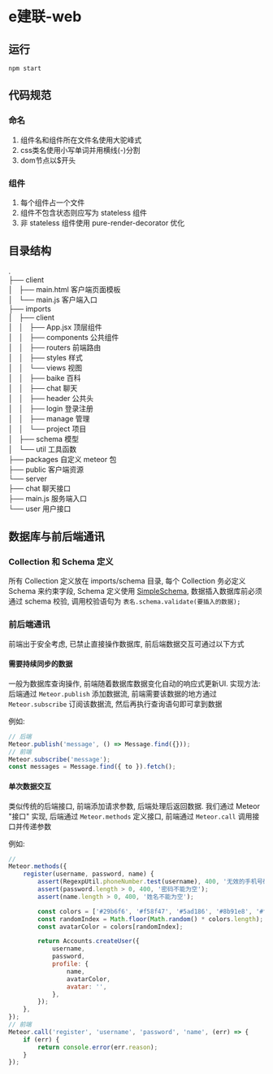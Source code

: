 # e建联-web

## 运行

```
npm start
```

## 代码规范

### 命名

1. 组件名和组件所在文件名使用大驼峰式
2. css类名使用小写单词并用横线(-)分割
3. dom节点以$开头

### 组件

1. 每个组件占一个文件
2. 组件不包含状态则应写为 stateless 组件
3. 非 stateless 组件使用 pure-render-decorator 优化

## 目录结构

.  
├── client  
│   ├── main.html                       客户端页面模板  
│   └── main.js                         客户端入口  
├── imports  
│   ├── client  
│   │   ├── App.jsx                     顶层组件  
│   │   ├── components                  公共组件  
│   │   ├── routers                     前端路由  
│   │   ├── styles                      样式  
│   │   └── views                       视图  
│   │       ├── baike                   百科  
│   │       ├── chat                    聊天  
│   │       ├── header                  公共头  
│   │       ├── login                   登录注册  
│   │       ├── manage                  管理  
│   │       └── project                 项目  
│   ├── schema                          模型  
│   └── util                            工具函数  
├── packages                            自定义 meteor 包  
├── public                              客户端资源  
└── server  
    ├── chat                            聊天接口  
    ├── main.js                         服务端入口  
    └── user                            用户接口  

## 数据库与前后端通讯

### Collection 和 Schema 定义

所有 Collection 定义放在 imports/schema 目录, 每个 Collection 务必定义 Schema 来约束字段, Schema 定义使用 [SimpleSchema](https://github.com/aldeed/meteor-simple-schema), 数据插入数据库前必须通过 schema 校验, 调用校验语句为 `表名.schema.validate(要插入的数据);`

### 前后端通讯

前端出于安全考虑, 已禁止直接操作数据库, 前后端数据交互可通过以下方式

#### 需要持续同步的数据

一般为数据库查询操作, 前端随着数据库数据变化自动的响应式更新UI. 实现方法: 后端通过 `Meteor.publish` 添加数据流, 前端需要该数据的地方通过 `Meteor.subscribe` 订阅该数据流, 然后再执行查询语句即可拿到数据

例如:
```js
// 后端
Meteor.publish('message', () => Message.find({}));
// 前端
Meteor.subscribe('message');
const messages = Message.find({ to }).fetch();
```

#### 单次数据交互

类似传统的后端接口, 前端添加请求参数, 后端处理后返回数据. 我们通过 Meteor "接口" 实现, 后端通过 `Meteor.methods` 定义接口, 前端通过 `Meteor.call` 调用接口并传递参数

例如:
```js
// 
Meteor.methods({
    register(username, password, name) {
        assert(RegexpUtil.phoneNumber.test(username), 400, '无效的手机号码');
        assert(password.length > 0, 400, '密码不能为空');
        assert(name.length > 0, 400, '姓名不能为空');

        const colors = ['#29b6f6', '#f58f47', '#5ad186', '#8b91e8', '#f55b89', '#ffc400'];
        const randomIndex = Math.floor(Math.random() * colors.length);
        const avatarColor = colors[randomIndex];

        return Accounts.createUser({
            username,
            password,
            profile: {
                name,
                avatarColor,
                avatar: '',
            },
        });
    },
});
// 前端
Meteor.call('register', 'username', 'password', 'name', (err) => {
    if (err) {
        return console.error(err.reason);
    }
});
```
